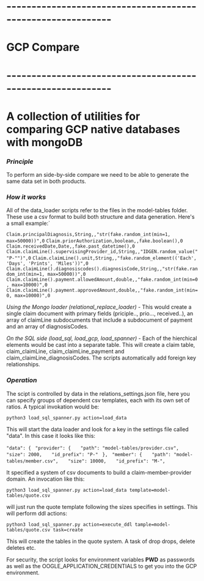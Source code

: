 # ----------------------------------------------------------- #
#                  GCP Compare 
# ----------------------------------------------------------- #
#  A collection of utilities for comparing GCP native databases with mongoDB

### *Principle*

To perform an side-by-side compare we need to be able to generate the same data set in both products.

### *How it works*

All of the data_loader scripts refer to the files in the model-tables folder.  These use a csv format to build both structure and data generation.  Here's a small example:`

`Claim.principalDiagnosis,String,,"str(fake.random_int(min=1, max=50000))",0`
`Claim.priorAuthorization,boolean,,fake.boolean(),0`
`Claim.receivedDate,Date,,fake.past_datetime(),0`
`Claim.claimLine().supervisingProvider_id,String,,"IDGEN.random_value(""P-"")",0`
`Claim.claimLine().unit,String,,"fake.random_element(('Each', 'Days', 'Prints', 'Miles'))",0`
`Claim.claimLine().diagnosiscodes().diagnosisCode,String,,"str(fake.random_int(min=1, max=50000))",0`
`Claim.claimLine().payment.allowedAmount,double,,"fake.random_int(min=0, max=10000)",0`
`Claim.claimLine().payment.approvedAmount,double,,"fake.random_int(min=0, max=10000)",0`

*Using the Mongo loader (relational_replace_loader)* - This would create a single claim document with primary fields (priciple.., prio..., received..), an array of claimLine subdocuments that include a subdocument of payment and an array of diagnosisCodes.

*On the SQL side (load_sql, load_gcp, load_spanner)* -  Each of the hierchical elements would be cast into a separate table.  This will create a claim table, claim_claimLine, claim_claimLine_payment and claim_claimLine_diagnosisCodes.  The scripts automatically add foreign key relationships.

### *Operation*
The scipt is controlled by data in the relations_settings.json file, here you can specify groups of dependent csv templates, each with its own set of ratios.  A typical invokation would be:

`python3 load_sql_spanner.py action=load_data`

This will start the data loader and look for a key in the settings file called "data".  In this case it looks like this:

`"data": {`
   ` "provider": {`
   `   "path": "model-tables/provider.csv",`
   `   "size": 2000,`
   `   "id_prefix": "P-"`
   ` },`
   ` "member": {`
   `   "path": "model-tables/member.csv",`
   `   "size": 10000,`
   `   "id_prefix": "M-",`

It specified a system of csv documents to build a claim-member-provider domain.
An invocation like this:

`python3 load_sql_spanner.py action=load_data template=model-tables/quote.csv`

will just run the quote template following the sizes specifies in settings.
This will perform ddl actions:

`python3 load_sql_spanner.py action=execute_ddl tample=model-tables/quote.csv task=create`

This will create the tables in the quote system.  A task of drop drops, delete deletes etc.

For security, the script looks for environment variables __PWD__ as passwords as well as the OOGLE_APPLICATION_CREDENTIALS to get you into the GCP environment.